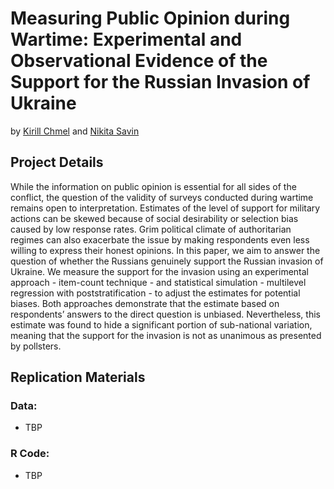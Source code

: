 # Measuring Public Opinion during Wartime: Experimental and Observational Evidence of the Support for the Russian Invasion of Ukraine

by [Kirill Chmel](https://www.hse.ru/en/staff/kirill.chmel) and [Nikita Savin](https://www.hse.ru/en/org/persons/14291998)

## Project Details

While the information on public opinion is essential for all sides of the conflict, the question of the validity of surveys conducted during wartime remains open to interpretation. Estimates of the level of support for military actions can be skewed because of social desirability or selection bias caused by low response rates. Grim political climate of authoritarian regimes can also exacerbate the issue by making respondents even less willing to express their honest opinions. In this paper, we aim to answer the question of whether the Russians genuinely support the Russian invasion of Ukraine. We measure the support for the invasion using an experimental approach - item-count technique - and statistical simulation - multilevel regression with poststratification - to adjust the estimates for potential biases. Both approaches demonstrate that the estimate based on respondents’ answers to the direct question is unbiased. Nevertheless, this estimate was found to hide a significant portion of sub-national variation, meaning that the support for the invasion is not as unanimous as presented by pollsters.

## Replication Materials

### Data:
- TBP

### R Code:
- TBP
